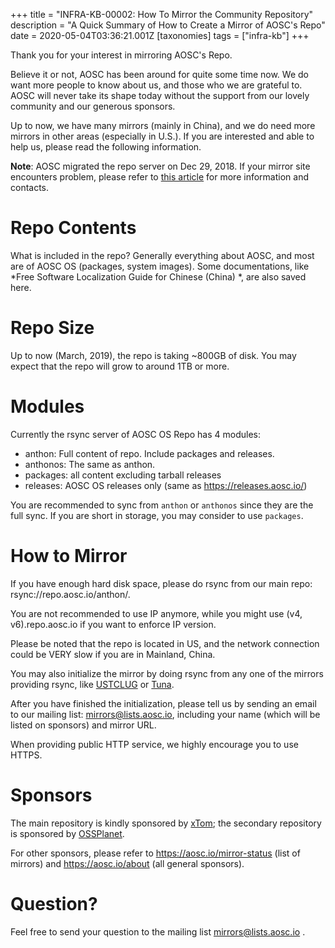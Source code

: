 +++
title = "INFRA-KB-00002: How To Mirror the Community Repository"
description = "A Quick Summary of How to Create a Mirror of AOSC's Repo"
date = 2020-05-04T03:36:21.001Z
[taxonomies]
tags = ["infra-kb"]
+++

Thank you for your interest in mirroring AOSC's Repo.

Believe it or not, AOSC has been around for quite some time now. We do want more people to know about us, and those who we are grateful to. AOSC will never take its shape today without the support from our lovely community and our generous sponsors.

Up to now, we have many mirrors (mainly in China), and we do need more mirrors in other areas (especially in U.S.). If you are interested and able to help us, please read the following information.

**Note**: AOSC migrated the repo server on Dec 29, 2018. If your mirror site encounters problem, please refer to [this article](@/infra/knowledge-base/00003-repository-migration.md) for more information and contacts.

# Repo Contents
What is included in the repo? Generally everything about AOSC, and most are of AOSC OS (packages, system images). Some documentations, like *Free Software Localization Guide for Chinese (China) *, are also saved here.

# Repo Size
Up to now (March, 2019), the repo is taking ~800GB of disk. You may expect that the repo will grow to around 1TB or more.


# Modules
Currently the rsync server of AOSC OS Repo has 4 modules:

- anthon: Full content of repo. Include packages and releases.
- anthonos: The same as anthon.
- packages: all content excluding tarball releases
- releases: AOSC OS releases only (same as https://releases.aosc.io/)

You are recommended to sync from `anthon` or `anthonos` since they are the full sync. If you are short in storage, you may consider to use `packages`.

# How to Mirror
If you have enough hard disk space, please do rsync from our main repo: rsync://repo.aosc.io/anthon/. 

You are not recommended to use IP anymore, while you might use (v4, v6).repo.aosc.io if you want to enforce IP version.

Please be noted that the repo is located in US, and the network connection could be VERY slow if you are in Mainland, China.

You may also initialize the mirror by doing rsync from any one of the mirrors providing rsync, like [USTCLUG](https://mirrors.ustc.edu.cn/) or [Tuna](https://mirrors.tuna.tsinghua.edu.cn/).

After you have finished the initialization, please tell us by sending an email to our mailing list: mirrors@lists.aosc.io, including your name (which will be listed on sponsors) and mirror URL.

When providing public HTTP service, we highly encourage you to use HTTPS.

# Sponsors
The main repository is kindly sponsored by [xTom](https://xtom.com); the secondary repository is sponsored by [OSSPlanet](http://ossplanet.net/).

For other sponsors, please refer to https://aosc.io/mirror-status (list of mirrors) and https://aosc.io/about (all general sponsors).

# Question?
Feel free to send your question to the mailing list mirrors@lists.aosc.io .
